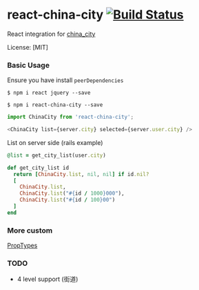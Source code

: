 # react-china-city [![Build Status](https://img.shields.io/npm/v/react-china-city.svg)](https://www.npmjs.com/package/react-china-city)
React integration for [china_city](https://github.com/saberma/china_city)

License: [MIT]

### Basic Usage

Ensure you have install `peerDependencies`

`$ npm i react jquery --save`

`$ npm i react-china-city --save`

```javascript
import ChinaCity from 'react-china-city';

<ChinaCity list={server.city} selected={server.user.city} />
```

List on server side (rails example)

```ruby
@list = get_city_list(user.city)

def get_city_list id
  return [ChinaCity.list, nil, nil] if id.nil?
  [
    ChinaCity.list,
    ChinaCity.list("#{id / 1000}000"),
    ChinaCity.list("#{id / 100}00")
  ]
end
```

### More custom
[PropTypes](https://github.com/geekpark/react-china-city/blob/master/Index.jsx#L76-L86)

### TODO
* 4 level support (街道)
